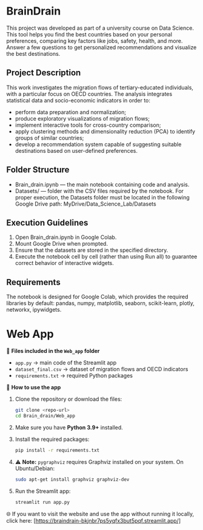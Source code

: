 # BrainDrain
This project was developed as part of a university course on Data Science.
This tool helps you find the best countries based on your personal preferences, comparing key factors like jobs, safety, health, and more. Answer a few questions to get personalized recommendations and visualize the best destinations.

## Project Description
This work investigates the migration flows of tertiary-educated individuals, with a particular focus
on OECD countries. The analysis integrates statistical data and socio-economic indicators in order
to:
* perform data preparation and normalization;
* produce exploratory visualizations of migration flows;
* implement interactive tools for cross-country comparison;
* apply clustering methods and dimensionality reduction (PCA) to identify groups of similar
countries;
* develop a recommendation system capable of suggesting suitable destinations based on
user-defined preferences.

## Folder Structure
* Brain_drain.ipynb — the main notebook containing code and analysis.
* Datasets/ — folder with the CSV files required by the notebook.
For proper execution, the Datasets folder must be located in the following Google Drive path:
MyDrive/Data_Science_Lab/Datasets

## Execution Guidelines
1. Open Brain_drain.ipynb in Google Colab.
2. Mount Google Drive when prompted.
3. Ensure that the datasets are stored in the specified directory.
4. Execute the notebook cell by cell (rather than using Run all) to guarantee correct behavior of
interactive widgets.

## Requirements
The notebook is designed for Google Colab, which provides the required libraries by default:
pandas, numpy, matplotlib, seaborn, scikit-learn, plotly, networkx, ipywidgets.



# Web App

📁 **Files included in the `Web_app` folder**

* `app.py` → main code of the Streamlit app
* `dataset_final.csv` → dataset of migration flows and OECD indicators
* `requirements.txt` → required Python packages

🚀 **How to use the app**

1. Clone the repository or download the files:

   ```bash
   git clone <repo-url>
   cd Brain_drain/Web_app
   ```

2. Make sure you have **Python 3.9+** installed.

3. Install the required packages:

   ```bash
   pip install -r requirements.txt
   ```

4. ⚠️ **Note:** `pygraphviz` requires Graphviz installed on your system. On Ubuntu/Debian:

   ```bash
   sudo apt-get install graphviz graphviz-dev
   ```

5. Run the Streamlit app:

   ```bash
   streamlit run app.py
   ```

🌐 If you want to visit the website and use the app without running it locally, click here: [https://braindrain-bkjnbr7ps5yqfx3but5pqf.streamlit.app/]



 

